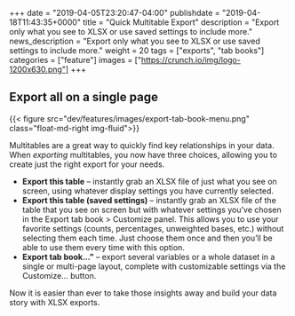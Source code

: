 +++
date = "2019-04-05T23:20:47-04:00"
publishdate = "2019-04-18T11:43:35+0000"
title = "Quick Multitable Export"
description = "Export only what you see to XLSX or use saved settings to include more."
news_description = "Export only what you see to XLSX or use saved settings to include more."
weight = 20
tags = ["exports", "tab books"]
categories = ["feature"]
images = ["https://crunch.io/img/logo-1200x630.png"]
+++

## Export all on a single page
{{< figure src="dev/features/images/export-tab-book-menu.png" class="float-md-right img-fluid">}}

Multitables are a great way to quickly find key relationships in your data. When _exporting_ multitables, you now have three choices, allowing you to create just the right export for your needs.

* **Export this table** – instantly grab an XLSX file of just what you see on screen, using whatever display settings you have currently selected.
* **Export this table (saved settings)** – instantly grab an XLSX file of the table that you see on screen but with whatever settings you’ve chosen in the Export tab book > Customize panel. This allows you to use your favorite settings (counts, percentages, unweighted bases, etc.) without selecting them each time. Just choose them once and then you’ll be able to use them every time with this option.
* **Export tab book…”** – export several variables or a whole dataset in a single or multi-page layout, complete with customizable settings via the Customize… button.

Now it is easier than ever to take those insights away and build your data story with XLSX exports.
